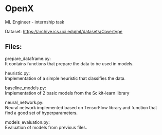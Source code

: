 # OpenX
ML Engineer - internship task

Dataset: https://archive.ics.uci.edu/ml/datasets/Covertype

Files:
-----
prepare_dataframe.py: \
    It contains functions that prepare the data to be used in models.

heuristic.py: \
    Implementation of a simple heuristic that classifies the data.

baseline_models.py: \
    Implementation of 2 basic models from the Scikit-learn library

neural_network.py: \
    Neural network implemented based on TensorFlow library and function that find a good set of hyperparameters.

models_evaluation.py: \
    Evaluation of models from previous files.